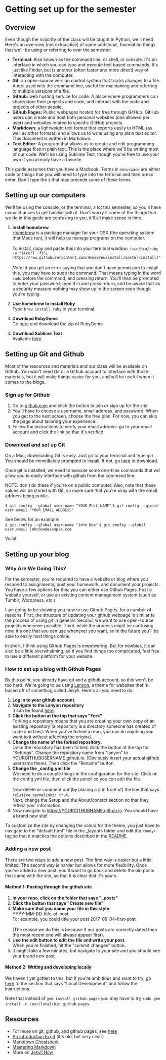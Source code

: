 # Getting set up for the semester 

## Overview 
Even though the majority of the class will be taught in Python, we'll need Here's an overview (not exhaustive) of some additional, foundation things that we'll be using or referring to over the semester:

- **Terminal**: Also known as the command line, or shell, or console. It's an interface in which you can type and execute text based commands. It's just like Finder, but is another (often faster and more direct) way of interacting with the computer. 
- **Git**: an open-source version control system that tracks changes to a file. A tool used with the command line, useful for maintaining and referring to multiple versions of a file.
- **Github:** web hosting service for code. A place where programmers can share/store their projects and code, and interact with the code and projects of other people. 
- **Github Pages:** Public webpages hosted for free through GitHub. GitHub users can create and host both personal websites (one allowed per user) and websites related to specific GitHub projects.
- **Markdown:** a lightweight text format that exports easily to HTML (as well as other formats) and allows us to write using any plain text editor. This document is written in Markdown. 
- **Text Editor:** A program that allows us to create and edit programming language files in plain text. This is the place where we'll be writing most of our code. We'll be using Sublime Text, though you're free to use your own if you already have a favorite. 


This guide assumes that you have a Macbook. Terms in `monospace` are either code or things that you will need to type into the terminal and then press enter. Don't type the `$` that may precede some of these terms.   


## Setting up our computers 

We'll be using the console, or the terminal, a lot this semester, so you'll have many chances to get familiar with it. Don't worry if some of the things that we do in this guide are confusing to you, it'll all make sense in time. 

1. **Install homebrew** </br> [Homebrew](https://brew.sh/) is a package manager for your OSX (the operating system that Macs run), it will help us manage programs on the computer. </br></br> To install, copy and paste this into your terminal window: `/usr/bin/ruby -e "$(curl -fsSL https://raw.githubusercontent.com/Homebrew/install/master/install)"` </br></br>*Note:* if you get an error saying that you don't have permission to install this, you may have to sudo the command. That means typing in the word `sudo` before the command, and pressing return. You'll then be prompted to enter your password; type it in and press return, and be aware that as a security measure nothing may show up in the screen even though you're typing. 

2. **Use homebrew to install Ruby** </br> Type `brew install ruby` in your terminal. 

3. **Download RubyGems** </br>Go [here](https://rubygems.org/pages/download/) and download the zip of RubyGems. 

4. **Download Sublime Text** </br> Available [here](https://www.sublimetext.com).

## Setting up Git and Github 
Most of the resources and materials and our class will be available on Github. You won't need Git or a Github account to interface with those materials, but it will make things easier for you, and will be useful when it comes to the blogs. 

### Sign up for Github 

1. Go to [github.com](github.com/) and click the button to join or sign up for the site.
2. You'll have to choose a username, email address, and password. When you get to the next screen, choose the free plan. For now, you can skip the page about tailoring your experience.
3. Follow the instructions to verify your email address: go to your email account and click the link so that it's verified. 


### Download and set up Git 

On a Mac, downloading Git is easy. Just go to your terminal and type `git`. You should be immediately prompted to install. If not, go [here](github.com/) to download.

Once git is installed, we need to execute some one-time commands that will allow you to easily interface with github from the command line. 

NOTE: don't do these if you're on a public computer! Also, note that these values will be stored with Git, so make sure that you're okay with the email address being public. 


`$ git config --global user.name "YOUR_FULL_NAME"`
`$ git config --global user.email "YOUR_EMAIL_ADDRESS"`

See below for an example: </br>
`$ git config --global user.name "John Doe"`
`$ git config --global user.email johndoe@example.com`

Voila! 

## Setting up your blog
### Why Are We Doing This?
For the semester, you're required to have a website or blog where you respond to assignments, post your homework, and document your projects. You have a few options for this: you can either use Github Pages, host a website yourself, or use an existing  content management system (such as Tumblr, Wordpress, etc.)

I am going to be showing you how to use Github Pages, for a number of reasons. First, the structure of updating your github webpage is similar to the process of using git in general. Second, we want to use open-source projects whenever possible. Third, while the process might be confusing now, it's one that you can use whenever you want, so in the future you'll be able to easily host things online. 

In short, I think using Github Pages is empowering. But for newbies, it can also be a little overwhelming, so if you find things too complicated, feel free to use a different platform for your website. 

### How to set up a blog with Github Pages

By this point, you already have git and a github account, so this won't be too hard. We're going to be using [Lanyon](https://github.com/poole/lanyon),  a theme for websites that is based off of something called Jekyll. Here's all you need to do:

1. **Log in to your github account.** 
2. **Navigate to the Lanyon repository** </br> It can be found [here](https://github.com/poole/lanyon).
3. **Click the button at the top that says "Fork"** </br> Forking a repository means that you are creating your own copy of an existing repository (a repository is a directory someone has created of code and files). When you've forked a repo, you can do anything you want to it without affecting the original. 
4. **Change the name of the forked repository.** </br> Once the repository has been forked, click the button at the top for "Settings". Change the repository name from "lanyon" to YOURGITHUBUSERNAME.github.io. (Obviously insert your actual github username there). Then click the "Rename" button. 
5. **Change the _config.yml file**</br> We need to do a couple things in the configuration for the site. Click on the config.yml file, then click the pencil so you can edit the file. </br></br>Now delete or comment out (by placing a # in front of) the line that says `relative_permalinks: true`. </br>Next, change the Setup and the About/contact section so that they reflect your information. 
6. Now navigate to https://YOURGITHUBNAME.github.io. You should have a brand new site!


To customize the site by changing the colors for the theme, you just have to navigate to the "default.html" file in the _layouts folder and edit the `<body>` tag so that it matches the options described in the [README](https://github.com/poole/lanyon).

### Adding a new post
There are two ways to add a new post. The first way is easier but a little limited. The second way is harder but allows for more flexibility. Once you've added a new post, you'll want to go back and delete the old posts that came with the site, so that it is clear that it's yours. 

#### Method 1: Posting through the github site
1. **In your repo, click on the folder that says "_posts"**
2. **Click the button that says "Create new file"**
3. **Make sure that you name your file in this style**:</br> YYYY-MM-DD-title-of-post </br> For example, you could title your post 2017-09-04-first-post</br></br>(The reason we do this is because if our posts are correctly dated then the most recent one will always appear first).
4. **Use the edit button to edit the file and write your post.** </br>When you're finished, hit the "commit changes" button. 
5. It might take a few minutes, but navigate to your site and you should see your brand new post. 

#### Method 2: Writing and developing locally 
We haven't yet gotten to this, but if you're ambitious and want to try, go [here](https://github.com/barryclark/jekyll-now#quick-start) to the section that says "Local Development" and follow the instructions. 

Note that instead of `gem install github-pages` you may have to try `sudo gem install -n /usr/local/bin github-pages`.


## Resources
- For more on git, github, and github pages, see [here](http://jmcglone.com/guides/github-pages/)
- [An introduction to git](https://sklise.com/2012/09/22/introduction-to-git/) (it's old, but very clear)
- [Markdown Cheatsheet](https://github.com/adam-p/markdown-here/wiki/Markdown-Cheatsheet)
- [Mastering Markdown](https://guides.github.com/features/mastering-markdown/)
- More on [Jekyll Now](https://www.smashingmagazine.com/2014/08/build-blog-jekyll-github-pages/)